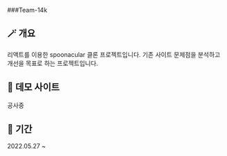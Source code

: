 
###Team-14k


## 🪄 개요
리액트를 이용한 spoonacular 클론 프로젝트입니다.
기존 사이트 문제점을 분석하고 개선을 목표로 하는 프로젝트입니다.


## 🌟 데모 사이트
공사중


## 📆 기간
2022.05.27 ~ 


